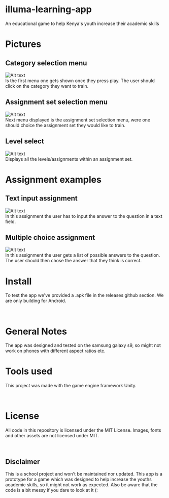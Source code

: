 # illuma-learning-app
An educational game to help Kenya's youth increase their academic skills 

# Pictures
## Category selection menu
![Alt text](examples/category_select.png "Category select menu")
<br>
Is the first menu one gets shown once they press play. The user should click on
the category they want to train.

## Assignment set selection menu
![Alt text](examples/set_select.png "Assignment set select menu")
<br>
Next menu displayed is the assignment set selection menu, were one
should choice the assignment set they would like to train.

## Level select
![Alt text](examples/assignment_select.png "Assignment select menu")
<br>
Displays all the levels/assignments within an assignment set.

# Assignment examples
## Text input assignment
![Alt text](examples/text_input.png "Text input assignment")
<br>
In this assignment the user has to input the answer to the question in a text field.

## Multiple choice assignment
![Alt text](examples/multiple_choice.png "Multiple choice assignment")
<br>
In this assignment the user gets a list of possible answers to the question.
The user should then chose the answer that they think is correct.

# Install
To test the app we've provided a .apk file in the releases github section. 
We are only building for Android.

<br>

# General Notes
The app was designed and tested on the samsung galaxy s9, so might not work on phones with different aspect ratios etc.

# Tools used
This project was made with the game engine framework Unity.

<br>

# License
All code in this repository is licensed under the MIT License. Images, fonts and other assets are not licensed under MIT.

<br>

## Disclaimer
This is a school project and won't be maintained nor updated. This app is a prototype for a game which was designed to help increase the youths academic skills, so it might not work as expected. Also be aware that the code is a bit messy if you dare to look at it (:
